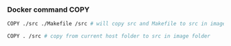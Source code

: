 ### Docker command COPY
```sh
COPY ./src ./Makefile /src # will copy src and Makefile to src in image
```

```sh
COPY . /src # copy from current host folder to src in image folder
```